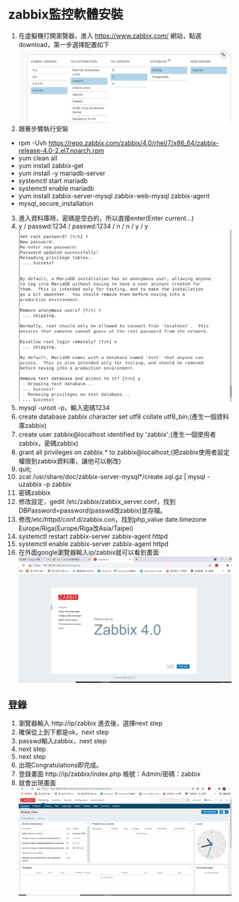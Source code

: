 # zabbix監控軟體安裝

1. 在虛擬機打開瀏覽器，進入 https://www.zabbix.com/ 網站，點選download，第一步選擇配置如下  
![image](https://github.com/fairy042026/109-linux-/blob/main/0602%E4%B8%8A%E8%AA%B2%E5%85%A7%E5%AE%B9/photo_2021-06-02_10-49-07.jpg)
2. 跟著步驟執行安裝
* rpm -Uvh https://repo.zabbix.com/zabbix/4.0/rhel/7/x86_64/zabbix-release-4.0-2.el7.noarch.rpm
* yum clean all
* yum install zabbix-get
* yum install -y mariadb-server
* systemctl start mariadb
* systemctl enable mariadb
* yum install zabbix-server-mysql zabbix-web-mysql zabbix-agent
* mysql_secure_installation
3. 進入資料庫時，密碼是空白的，所以直接enter(Enter current...)
4. y / passwd:1234 / passwd:1234 / n / n / y / y   
![image](https://github.com/fairy042026/109-linux-/blob/main/0602%E4%B8%8A%E8%AA%B2%E5%85%A7%E5%AE%B9/photo_2021-06-02_11-01-33.jpg)   
5. mysql -uroot -p，輸入密碼1234
6. create database zabbix character set utf8 collate utf8_bin;(產生一個資料庫zabbix)
7. create user zabbix@localhost identified by 'zabbix';(產生一個使用者zabbix，密碼zabbix)
8. grant all privileges on zabbix.* to zabbix@localhost;(把zabbix使用者設定權限到zabbix資料庫，讓他可以刪改)
9. quit;
10. zcat /usr/share/doc/zabbix-server-mysql*/create.sql.gz | mysql -uzabbix -p zabbix
11. 密碼zabbix
12. 修改設定，gedit /etc/zabbix/zabbix_server.conf，找到DBPassword=password(passwd改zabbix)並存檔。
13. 修改/etc/httpd/conf.d/zabbix.con，找到php_value date.timezone Europe/Riga(Europe/Riga改Asia/Taipei)
14. systemctl restart zabbix-server zabbix-agent httpd
15. systemctl enable zabbix-server zabbix-agent httpd
16. 在外面google瀏覽器輸入ip/zabbix就可以看到畫面
![image](https://github.com/fairy042026/109-linux-/blob/main/0602%E4%B8%8A%E8%AA%B2%E5%85%A7%E5%AE%B9/%E8%9E%A2%E5%B9%95%E6%93%B7%E5%8F%96%E7%95%AB%E9%9D%A2%20(598).png)  

## 登錄
1. 瀏覽器輸入 http://ip/zabbix 進去後，選擇next step
2. 確保從上到下都是ok，next step
3. passwd輸入zabbix，next step
4. next step
5. next step
6. 出現Congratulations即完成。
7. 登錄畫面 http://ip/zabbix/index.php  帳號：Admin/密碼：zabbix
8. 就會出現畫面
![image](https://github.com/fairy042026/109-linux-/blob/main/0602%E4%B8%8A%E8%AA%B2%E5%85%A7%E5%AE%B9/%E8%9E%A2%E5%B9%95%E6%93%B7%E5%8F%96%E7%95%AB%E9%9D%A2%20(602).png)  

